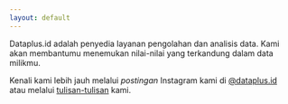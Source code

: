 ```yaml
---
layout: default
---
```


<div class="lead pretty-links">
Dataplus.id adalah penyedia layanan pengolahan dan analisis data. Kami akan membantumu menemukan nilai-nilai yang terkandung dalam data milikmu. 
  
Kenali kami lebih jauh melalui _postingan_ Instagram kami di [@dataplus.id](https://instagram.com/dataplus.id) atau melalui [tulisan-tulisan](https://dataplus.id/articles/) kami.
</div>
